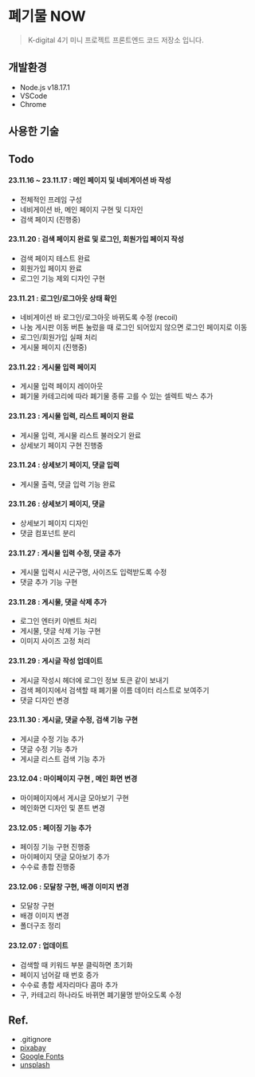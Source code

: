 # 폐기물 NOW

>  K-digital 4기 미니 프로젝트 프론트엔드 코드 저장소 입니다.

## 개발환경

- Node.js v18.17.1
- VSCode
- Chrome

## 사용한 기술


## Todo
#### 23.11.16 ~ 23.11.17 : 메인 페이지 및 네비게이션 바 작성

- 전체적인 프레임 구성
- 네비게이션 바, 메인 페이지 구현 및 디자인
- 검색 페이지 (진행중)

#### 23.11.20 : 검색 페이지 완료 및 로그인, 회원가입 페이지 작성

- 검색 페이지 테스트 완료
- 회원가입 페이지 완료
- 로그인 기능 제외 디자인 구현

#### 23.11.21 : 로그인/로그아웃 상태 확인

- 네비게이션 바 로그인/로그아웃 바뀌도록 수정 (recoil)
- 나눔 게시판 이동 버튼 눌렀을 때 로그인 되어있지 않으면 로그인 페이지로 이동
- 로그인/회원가입 실패 처리
- 게시물 페이지 (진행중)

#### 23.11.22 : 게시물 입력 페이지

- 게시물 입력 페이지 레이아웃
- 폐기물 카테고리에 따라 폐기물 종류 고를 수 있는 셀렉트 박스 추가

#### 23.11.23 : 게시물 입력, 리스트 페이지 완료

- 게시물 입력, 게시물 리스트 불러오기 완료
- 상세보기 페이지 구현 진행중

#### 23.11.24 : 상세보기 페이지, 댓글 입력

- 게시물 출력, 댓글 입력 기능 완료

#### 23.11.26 : 상세보기 페이지, 댓글

- 상세보기 페이지 디자인
- 댓글 컴포넌트 분리

#### 23.11.27 : 게시물 입력 수정, 댓글 추가

- 게시물 입력시 시군구명, 사이즈도 입력받도록 수정
- 댓글 추가 기능 구현

#### 23.11.28 : 게시물, 댓글 삭제 추가

- 로그인 엔터키 이벤트 처리
- 게시물, 댓글 삭제 기능 구현
- 이미지 사이즈 고정 처리

#### 23.11.29 : 게시글 작성 업데이트

- 게시글 작성시 헤더에 로그인 정보 토큰 같이 보내기
- 검색 페이지에서 검색할 때 폐기물 이름 데이터 리스트로 보여주기
- 댓글 디자인 변경

#### 23.11.30 : 게시글, 댓글 수정, 검색 기능 구현

- 게시글 수정 기능 추가
- 댓글 수정 기능 추가
- 게시글 리스트 검색 기능 추가

#### 23.12.04 : 마이페이지 구현 , 메인 화면 변경

- 마이페이지에서 게시글 모아보기 구현
- 메인화면 디자인 및 폰트 변경

#### 23.12.05 : 페이징 기능 추가

- 페이징 기능 구현 진행중
- 마이페이지 댓글 모아보기 추가
- 수수료 총합 진행중

#### 23.12.06 : 모달창 구현, 배경 이미지 변경

- 모달창 구현
- 배경 이미지 변경
- 폴더구조 정리

#### 23.12.07 : 업데이트

- 검색할 때 키워드 부분 클릭하면 초기화
- 페이지 넘어갈 때 번호 증가
- 수수료 총합 세자리마다 콤마 추가
- 구, 카테고리 하나라도 바뀌면 폐기물명 받아오도록 수정

## Ref.
- .gitignore
- [pixabay](https://pixabay.com/images/search/white%20male%203d%20model/)
- [Google Fonts](https://fonts.google.com/)
- [unsplash](https://unsplash.com/ko)
